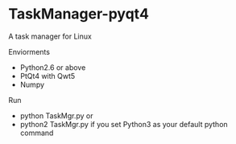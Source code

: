 # TaskManager-pyqt4
A task manager for Linux

Enviorments
 - Python2.6 or above
 - PtQt4 with Qwt5
 - Numpy

Run
 - python TaskMgr.py 
 or 
 - python2 TaskMgr.py
 if you set Python3 as your default python command
